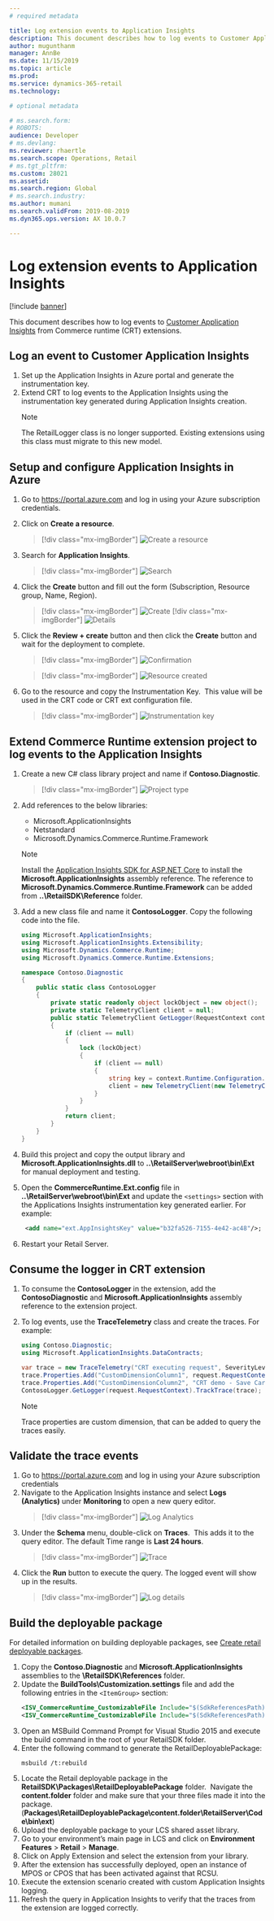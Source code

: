 ```yaml
---
# required metadata

title: Log extension events to Application Insights
description: This document describes how to log events to Customer Application Insights from Commerce runtime (CRT) extensions.
author: mugunthanm
manager: AnnBe
ms.date: 11/15/2019
ms.topic: article
ms.prod: 
ms.service: dynamics-365-retail
ms.technology: 

# optional metadata

# ms.search.form: 
# ROBOTS: 
audience: Developer
# ms.devlang: 
ms.reviewer: rhaertle
ms.search.scope: Operations, Retail
# ms.tgt_pltfrm: 
ms.custom: 28021
ms.assetid: 
ms.search.region: Global
# ms.search.industry: 
ms.author: mumani
ms.search.validFrom: 2019-08-2019
ms.dyn365.ops.version: AX 10.0.7

---
```


# Log extension events to Application Insights

[!include [banner](../includes/banner.md)]

This document describes how to log events to [Customer Application Insights](https://docs.microsoft.com/azure/azure-monitor/app/app-insights-overview) from Commerce runtime (CRT) extensions.

## Log an event to Customer Application Insights

1. Set up the Application Insights in Azure portal and generate the instrumentation key.
2. Extend CRT to log events to the Application Insights using the instrumentation key generated during Application Insights creation.
    > [!NOTE]
    > The RetailLogger class is no longer supported. Existing extensions using this class must migrate to this new model.

## Setup and configure Application Insights in Azure

1. Go to https://portal.azure.com and log in using your Azure subscription credentials.
2. Click on **Create a resource**.
    > [!div class="mx-imgBorder"]
    > ![Create a resource](media/NewResource.png)
3. Search for **Application Insights**.
    > [!div class="mx-imgBorder"]
    > ![Search](media/Search.png)
4. Click the **Create** button and fill out the form (Subscription, Resource group, Name, Region).
    > [!div class="mx-imgBorder"]
    > ![Create](media/Create.png)
    > [!div class="mx-imgBorder"]
    > ![Details](media/CreateNew.png)
5. Click the **Review + create** button and then click the **Create** button and wait for the deployment to complete.
    > [!div class="mx-imgBorder"]
    > ![Confirmation](media/CreateConf.png)

    > [!div class="mx-imgBorder"]
    > ![Resource created](media/Completed.png)
6. Go to the resource and copy the Instrumentation Key.  This value will be used in the CRT code or CRT ext configuration file.
    > [!div class="mx-imgBorder"]
    > ![Instrumentation key](media/Resource.png)

## Extend Commerce Runtime extension project to log events to the Application Insights

1. Create a new C# class library project and name if **Contoso.Diagnostic**.
    > [!div class="mx-imgBorder"]
    > ![Project type](media/VSProject.png)
2. Add references to the below libraries:
    + Microsoft.ApplicationInsights
    + Netstandard
    + Microsoft.Dynamics.Commerce.Runtime.Framework

    > [!NOTE]
    > Install the [Application Insights SDK for ASP.NET Core](https://nuget.org/packages/Microsoft.ApplicationInsights.AspNetCore) to install the **Microsoft.ApplicationInsights** assembly reference. The reference to **Microsoft.Dynamics.Commerce.Runtime.Framework** can be added from **..\\RetailSDK\\Reference** folder.
3. Add a new class file and name it **ContosoLogger**. Copy the following code into the file.
    ```C#
    using Microsoft.ApplicationInsights;
    using Microsoft.ApplicationInsights.Extensibility;
    using Microsoft.Dynamics.Commerce.Runtime;
    using Microsoft.Dynamics.Commerce.Runtime.Extensions;
    
    namespace Contoso.Diagnostic
    {
        public static class ContosoLogger
        {
            private static readonly object lockObject = new object();
            private static TelemetryClient client = null;
            public static TelemetryClient GetLogger(RequestContext context)
            {
                if (client == null)
                {
                    lock (lockObject)
                    {
                        if (client == null)
                        {
                            string key = context.Runtime.Configuration.GetSettingValue("ext.AppInsightsKey");
                            client = new TelemetryClient(new TelemetryConfiguration(key));
                        }
                    }
                }
                return client;
            }
        }
    }
    ```
4. Build this project and copy the output library and **Microsoft.ApplicationInsights.dll** to **..\\RetailServer\\webroot\\bin\\Ext** for manual deployment and testing.
5. Open the **CommerceRuntime.Ext.config** file in **..\\RetailServer\\webroot\\bin\\Ext** and update the `<settings>` section with the Applications Insights instrumentation key generated earlier. For example:
    ```xml
     <add name="ext.AppInsightsKey" value="b32fa526-7155-4e42-ac48"/>;
    ```
6. Restart your Retail Server.

## Consume the logger in CRT extension

1. To consume the **ContosoLogger** in the extension, add the **ContosoDiagnostic** and **Microsoft.ApplicationInsights** assembly reference to the extension project.
2. To log events, use the **TraceTelemetry** class and create the traces. For example:
    ```C#
    using Contoso.Diagnostic;
    using Microsoft.ApplicationInsights.DataContracts;

    var trace = new TraceTelemetry("CRT executing request", SeverityLevel.Information);
    trace.Properties.Add("CustomDimensionColumn1", request.RequestContext.GetTerminalId().ToString());
    trace.Properties.Add("CustomDimensionColumn2", "CRT demo - Save Cart request");
    ContosoLogger.GetLogger(request.RequestContext).TrackTrace(trace);
    ```

    > [!NOTE]
    > Trace properties are custom dimension, that can be added to query the traces easily.

## Validate the trace events

1. Go to <https://portal.azure.com> and log in using your Azure subscription credentials
2. Navigate to the Application Insights instance and select **Logs (Analytics)** under **Monitoring** to open a new query editor.
    > [!div class="mx-imgBorder"]
    > ![Log Analytics](media/AppInsightQuery.png)
3. Under the **Schema** menu, double-click on **Traces**.  This adds it to the query editor. The default Time range is **Last 24 hours**.
    > [!div class="mx-imgBorder"]
    > ![Trace](media/Trace.png)
4. Click the **Run** button to execute the query. The logged event will show up in the results.
    > [!div class="mx-imgBorder"]
    > ![Log details](media/TraceDetails.png)

## Build the deployable package

For detailed information on building deployable packages, see [Create retail deployable packages](../retail-sdk-packaging).

1. Copy the **Contoso.Diagnostic** and **Microsoft.ApplicationInsights** assemblies to the **\\RetailSDK\\References** folder.
2. Update the **BuildTools\\Customization.settings** file and add the following entries in the `<ItemGroup>` section:
    ```xml
    <ISV_CommerceRuntime_CustomizableFile Include="$(SdkReferencesPath)\\Contoso.Diagnostic.dll" />
    <ISV_CommerceRuntime_CustomizableFile Include="$(SdkReferencesPath)\\Microsoft.ApplicationInsights.dll" />;
    ```    
3. Open an MSBuild Command Prompt for Visual Studio 2015 and execute the build command in the root of your RetailSDK folder.
4. Enter the following command to generate the RetailDeployablePackage: 
    ```console
    msbuild /t:rebuild
    ```
5. Locate the Retail deployable package in the **RetailSDK\\Packages\\RetailDeployablePackage** folder.  Navigate the **content.folder** folder and make sure that your three files made it into the package. (**Packages\\RetailDeployablePackage\\content.folder\\RetailServer\\Code\\bin\\ext**)
6. Upload the deployable package to your LCS shared asset library.
7. Go to your environment’s main page in LCS and click on **Environment Features** > **Retail** > **Manage**.
8. Click on Apply Extension and select the extension from your library.
9. After the extension has successfully deployed, open an instance of MPOS or CPOS that has been activated against that RCSU. 
10. Execute the extension scenario created with custom Application Insights logging.
11. Refresh the query in Application Insights to verify that the traces from the extension are logged correctly.
